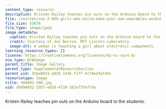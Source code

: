 ```yaml
---
content_type: resource
description: Kristen Railey teaches pin outs on the Arduino board to the students.
file: /courses/res-2-005-girls-who-build-make-your-own-wearables-workshop-spring-2015/d9d940323357e0294720181e737e77de_504693-58D.jpg
file_size: 55678
file_type: image/jpeg
image_metadata:
  caption: Kristen Railey teaches pin outs on the Arduino board to the students.
  credit: Courtesy of Jon Barron, MIT Lincoln Laboratory.
  image-alt: A woman is teaching a girl about electronic components.
learning_resource_types: []
license: https://creativecommons.org/licenses/by-nc-sa/4.0/
ocw_type: OCWImage
parent_title: Image Gallery
parent_type: SupplementalResourceSection
parent_uid: 31be0b31-a028-1436-f17f-4178e2dafd4c
resourcetype: Image
title: 504693-58D.jpg
uid: d9d94032-3357-e029-4720-181e737e77de
---
```

Kristen Railey teaches pin outs on the Arduino board to the students.
